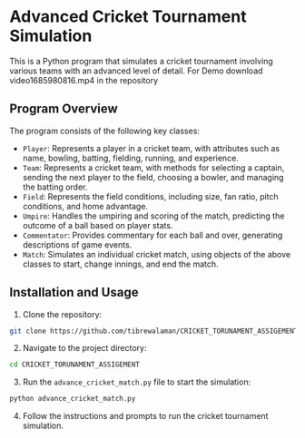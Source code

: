 # Advanced Cricket Tournament Simulation

This is a  Python program that simulates a cricket tournament involving various teams with an advanced level of detail.
For Demo download video1685980816.mp4 in the repository 

## Program Overview

The program consists of the following key classes:

- `Player`: Represents a player in a cricket team, with attributes such as name, bowling, batting, fielding, running, and experience.
- `Team`: Represents a cricket team, with methods for selecting a captain, sending the next player to the field, choosing a bowler, and managing the batting order.
- `Field`: Represents the field conditions, including size, fan ratio, pitch conditions, and home advantage.
- `Umpire`: Handles the umpiring and scoring of the match, predicting the outcome of a ball based on player stats.
- `Commentator`: Provides commentary for each ball and over, generating descriptions of game events.
- `Match`: Simulates an individual cricket match, using objects of the above classes to start, change innings, and end the match.



## Installation and Usage

1. Clone the repository:
```bash
git clone https://github.com/tibrewalaman/CRICKET_TORUNAMENT_ASSIGEMENT
```

2. Navigate to the project directory:
```bash
cd CRICKET_TORUNAMENT_ASSIGEMENT
```

3. Run the `advance_cricket_match.py` file to start the simulation:
```bash
python advance_cricket_match.py
```

4. Follow the instructions and prompts to run the cricket tournament simulation.
